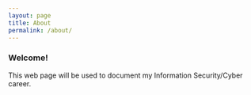 ```yaml
---
layout: page
title: About
permalink: /about/
---
```


### Welcome!
This web page will be used to document my Information Security/Cyber career.
